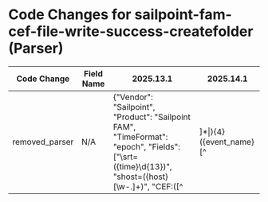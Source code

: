 # Code Changes for sailpoint-fam-cef-file-write-success-createfolder (Parser)

| Code Change | Field Name | 2025.13.1 | 2025.14.1 |
|-------------|------------|-----------|------------|
| removed_parser | N/A | {"Vendor": "Sailpoint", "Product": "Sailpoint FAM", "TimeFormat": "epoch", "Fields": ["\srt=({time}\d{13})", "shost=({host}[\w\-.]+)", "CEF:([^|]*\|){4}({event_name}[^|]+)\|", "src=({src_ip}((([0-9a-fA-F.]{0,4}):{1,2}){1,7}([0-9a-fA-F]){0,4})|(((25[0-5]|(2[0-4]|1\d|[0-9]|)\d)\.?\b){4}))(:({src_port}\d+))?", "sntdom=({domain}[^=]+)\s+\w+=", "suser=({user}[\w\.\-\!\#\^\~]{1,40}\$?)\s+\w+=", "sproc=({app}[^=]+)\s+\w+=", "fname=({file_name}[^=]+(\.({file_ext}[^=\.\s]+?))?)\s+\w+=", "filePath=({file_path}({file_dir}[^=]+)\\\\[^=]+)\s+\w+=", "cs3=({file_ext}[^=]+)\s+\w+=", "fileType=({file_type}[^=]+)\s+\w+=", "({access}Create)"], "DupFields": ["event_name->operation"], "Name": "sailpoint-fam-cef-file-write-success-createfolder", "Conditions": ["CEF:", "|Sailpoint|FAM|", "|Create Folder|", "sproc=Netapp - CIFS"], "ParserVersion": "v1.0.0"} | N/A |